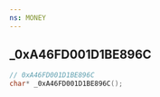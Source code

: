 ```yaml
---
ns: MONEY
---
```

## _0xA46FD001D1BE896C

```c
// 0xA46FD001D1BE896C
char* _0xA46FD001D1BE896C();
```

